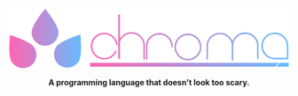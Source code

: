 <div align="center">

  ![](https://github.com/GitbyteMaster/chroma-lang/blob/main/src/fullogo.svg)
  
  <b>A programming language that doesn't look too scary.</b>
  
</div>
